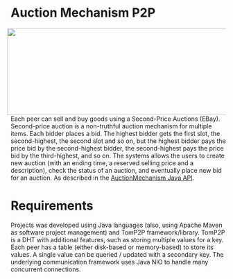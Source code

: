 # Auction Mechanism P2P
<img src="https://rokt.com/wp-content/uploads/2019/04/auction-3.png" align="right" Hspace="8" Vspace="0" width="600" height="200"
Border="0">
Each peer can sell and buy goods using a Second-Price Auctions (EBay). 
Second-price auction is a non-truthful auction mechanism for multiple items. 
Each bidder places a bid. The highest bidder gets the first slot, the second-highest, the second slot and so on, 
but the highest bidder pays the price bid by the second-highest bidder, the second-highest pays the price bid by the third-highest, and so on. 
The systems allows the users to create new auction (with an ending time, a reserved selling price and a description), 
check the status of an auction, and eventually place new bid for an auction. As described in the [AuctionMechanism Java API](https://github.com/Peppen/Auction/blob/master/src/main/java/auction/Auctionable.java).

# Requirements
Projects was developed using Java languages (also, using Apache Maven as software project management) and TomP2P framework/library. TomP2P is a DHT with additional features, such as storing multiple values for a key. Each peer has a table (either disk-based or memory-based) to store its values. A single value can be queried / updated with a secondary key. The underlying communication framework uses Java NIO to handle many concurrent connections.


